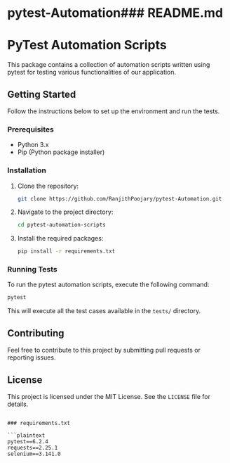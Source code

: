 # pytest-Automation### README.md

# PyTest Automation Scripts

This package contains a collection of automation scripts written using pytest for testing various functionalities of our application.

## Getting Started

Follow the instructions below to set up the environment and run the tests.

### Prerequisites

- Python 3.x
- Pip (Python package installer)

### Installation

1. Clone the repository:

   ```bash
   git clone https://github.com/RanjithPoojary/pytest-Automation.git
   ```

2. Navigate to the project directory:

   ```bash
   cd pytest-automation-scripts
   ```

3. Install the required packages:

   ```bash
   pip install -r requirements.txt
   ```

### Running Tests

To run the pytest automation scripts, execute the following command:

```bash
pytest
```

This will execute all the test cases available in the `tests/` directory.

## Contributing

Feel free to contribute to this project by submitting pull requests or reporting issues.

## License

This project is licensed under the MIT License. See the `LICENSE` file for details.
```

### requirements.txt

```plaintext
pytest==6.2.4
requests==2.25.1
selenium==3.141.0
```
